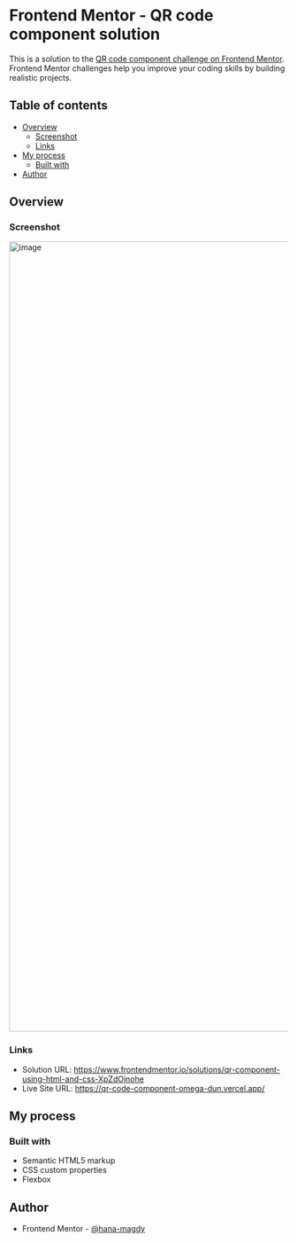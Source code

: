 # Frontend Mentor - QR code component solution

This is a solution to the [QR code component challenge on Frontend Mentor](https://www.frontendmentor.io/challenges/qr-code-component-iux_sIO_H). Frontend Mentor challenges help you improve your coding skills by building realistic projects.

## Table of contents

- [Overview](#overview)
  - [Screenshot](#screenshot)
  - [Links](#links)
- [My process](#my-process)
  - [Built with](#built-with)
- [Author](#author)

## Overview

### Screenshot

<img width="1426" alt="image" src="https://github.com/hana-magdy/qr-code-component/assets/47882665/6c2ee899-18d2-4d93-b6f3-f40dcbd512a0">

### Links

- Solution URL: https://www.frontendmentor.io/solutions/qr-component-using-html-and-css-XpZdOjnohe
- Live Site URL: https://qr-code-component-omega-dun.vercel.app/

## My process

### Built with

- Semantic HTML5 markup
- CSS custom properties
- Flexbox

## Author

- Frontend Mentor - [@hana-magdy](https://www.frontendmentor.io/profile/hana-magdy)
